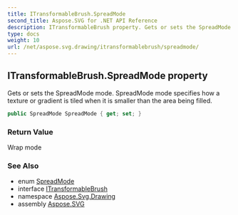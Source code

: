 ```yaml
---
title: ITransformableBrush.SpreadMode
second_title: Aspose.SVG for .NET API Reference
description: ITransformableBrush property. Gets or sets the SpreadMode mode. SpreadMode mode specifies how a texture or gradient is tiled when it is smaller than the area being filled
type: docs
weight: 10
url: /net/aspose.svg.drawing/itransformablebrush/spreadmode/
---
```

## ITransformableBrush.SpreadMode property

Gets or sets the SpreadMode mode. SpreadMode mode specifies how a texture or gradient is tiled when it is smaller than the area being filled.

```csharp
public SpreadMode SpreadMode { get; set; }
```

### Return Value

Wrap mode

### See Also

* enum [SpreadMode](../../spreadmode/)
* interface [ITransformableBrush](../)
* namespace [Aspose.Svg.Drawing](../../../aspose.svg.drawing/)
* assembly [Aspose.SVG](../../../)
